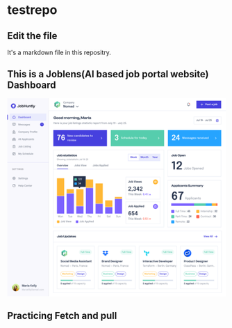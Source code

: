 # testrepo
## Edit the file
It's a markdown file in this repositry.

## This is a Joblens(AI based job portal website) Dashboard
![Dashboard Overview](3.1%20Dashboard%20Company.png)


## Practicing Fetch and pull
